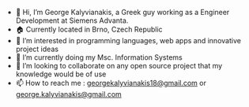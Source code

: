 - 👋 Hi, I’m George Kalyvianakis, a Greek guy working as a Engineer Development at Siemens Advanta.
- 🏠 Currently located in Brno, Czech Republic
- 👀 I’m interested in programming languages, web apps and innovative project ideas
- 🌱 I’m currently doing my Msc. Information Systems
- 💞️ I’m looking to collaborate on any open source project that my knowledge would be of use
- 📫 How to reach me : georgekalyvianakis18@gmail.com or george.kalyvianakis@gmail.com
<!--
CptGeo/CptGeo is a ✨ special ✨ repository because its `README.md` (this file) appears on your GitHub profile.
You can click the Preview link to take a look at your changes.
--->
